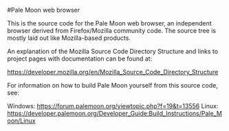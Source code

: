 #Pale Moon web browser

This is the source code for the Pale Moon web browser, an independent
browser derived from Firefox/Mozilla community code. The source tree is
mostly laid out like Mozilla-based products.

An explanation of the Mozilla Source Code Directory Structure and links to
project pages with documentation can be found at:

https://developer.mozilla.org/en/Mozilla_Source_Code_Directory_Structure

For information on how to build Pale Moon yourself from this source code, see:

Windows: https://forum.palemoon.org/viewtopic.php?f=19&t=13556
Linux: https://developer.palemoon.org/Developer_Guide:Build_Instructions/Pale_Moon/Linux

